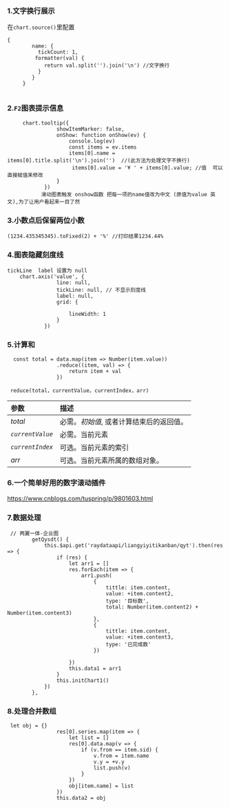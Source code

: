 ### 1.文字换行展示

在`chart.source()`里配置

```
{
        name: {
          tickCount: 1,
         formatter(val) {
            return val.split('').join('\n') //文字换行
          }
        }
     }
     
```



### 2.`F2`图表提示信息

```
     chart.tooltip({
                showItemMarker: false,
                onShow: function onShow(ev) {
                    console.log(ev)
                    const items = ev.items
                    items[0].name = items[0].title.split('\n').join('')  //(此方法为处理文字不换行)
                     items[0].value = '¥ ' + items[0].value; //值  可以直接赋值来修改
                }
            })
           滑动图表触发 onshow函数 把每一项的name值改为中文 (原值为value 英文),为了让用户看起来一目了然
```

### 3.小数点后保留两位小数

```
(1234.435345345).toFixed(2) + '%' //打印结果1234.44%
```

### 4.图表隐藏刻度线

```
tickLine  label 设置为 null
    chart.axis('value', {
                line: null,
                tickLine: null, // 不显示刻度线
                label: null,
                grid: {
                
                    lineWidth: 1
                }
            })
```

### 5.计算和

```
  const total = data.map(item => Number(item.value))
                .reduce((item, val) => {
                    return item + val
                })
```

```
 reduce(total，currentValue，currentIndex，arr)
```

| 参数             | 描述                                     |
| :--------------- | :--------------------------------------- |
| *total*          | 必需。*初始值*, 或者计算结束后的返回值。 |
| *`currentValue`* | 必需。当前元素                           |
| *`currentIndex`* | 可选。当前元素的索引                     |
| *arr*            | 可选。当前元素所属的数组对象。           |

### 6.一个简单好用的数字滚动插件

https://www.cnblogs.com/tuspring/p/9801603.html

### 7.数据处理

```
 // 两翼一体-企业图
        getQysdt() {
            this.$api.get('raydataapi/liangyiyitikanban/qyt').then(res => {
                if (res) {
                    let arr1 = []
                    res.forEach(item => {
                        arr1.push(
                            {
                                tittle: item.content,
                                value: +item.content2,
                                type: '目标数',
                                total: Number(item.content2) + Number(item.content3)
                            },
                            {
                                tittle: item.content,
                                value: +item.content3,
                                type: '已完成数'
                            })
                        
                    })
                    this.data1 = arr1
                }
                this.initChart1()
            })
        },
```

### 8.处理合并数组

```
 let obj = {}
                res[0].series.map(item => {
                    let list = []
                    res[0].data.map(v => {
                        if (v.from == item.sid) {
                            v.from = item.name
                            v.y = +v.y
                            list.push(v)
                        }
                    })
                    obj[item.name] = list
                })
                this.data2 = obj
```

